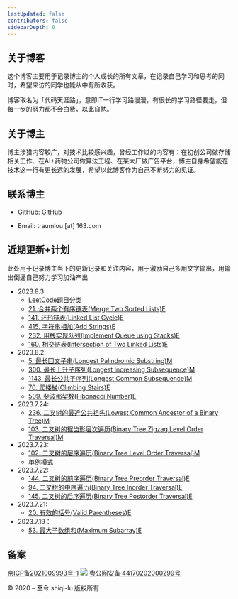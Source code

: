 ```yaml
---
lastUpdated: false
contributors: false
sidebarDepth: 0
---
```

## 关于博客

这个博客主要用于记录博主的个人成长的所有文章，在记录自己学习和思考的同时，希望来访的同学也能从中有所收获。

博客取名为「代码天涯路」，意即IT一行学习路漫漫，有很长的学习路径要走，但每一步的努力都不会白费，以此自勉。

## 关于博主

博主涉猎内容较广，对技术比较感兴趣，曾经工作过的内容有：在初创公司做存储相关工作、在AI+药物公司做算法工程、在某大厂做广告平台，博主自身希望能在技术这一行有更长远的发展，希望以此博客作为自己不断努力的见证。

## 联系博主
* GitHub: [GitHub](https://github.com/shiqi-lu)

* Email: traumlou [at] 163.com

## 近期更新+计划

此处用于记录博主当下的更新记录和关注内容，用于激励自己多用文字输出，用输出倒逼自己努力学习加油产出

* 2023.8.3:
    * [LeetCode题目分类](/algorithm/selection/leetcode-category.md)
    * [21. 合并两个有序链表(Merge Two Sorted Lists)E](/algorithm/leetcode/21.Merge-Two-Sorted-Lists.md)
    * [141. 环形链表(Linked List Cycle)E](/algorithm/leetcode/141.Linked-List-Cycle.md)
    * [415. 字符串相加(Add Strings)E](/algorithm/leetcode/415.Add-Strings.md)
    * [232. 用栈实现队列(Implement Queue using Stacks)E](/algorithm/leetcode/232.Implement-Queue-using-Stacks.md)
    * [160. 相交链表(Intersection of Two Linked Lists)E](/algorithm/leetcode/160.Intersection-of-Two-Linked-Lists.md)
* 2023.8.2:
    * [5. 最长回文子串(Longest Palindromic Substring)M](/algorithm/leetcode/5.Longest-Palindromic-Substring.md)
    * [300. 最长上升子序列(Longest Increasing Subsequence)M](/algorithm/leetcode/300.Longest-Increasing-Subsequence.md)
    * [1143. 最长公共子序列(Longest Common Subsequence)M](/algorithm/leetcode/1143.Longest-Common-Subsequence.md)
    * [70. 爬楼梯(Climbing Stairs)E](/algorithm/leetcode/70.Climbing-Stairs.md)
    * [509. 斐波那契数(Fibonacci Number)E](/algorithm/leetcode/509.Fibonacci-Number.md)
* 2023.7.24:
    * [236. 二叉树的最近公共祖先(Lowest Common Ancestor of a Binary Tree)M](/algorithm/leetcode/236.Lowest-Common-Ancestor-of-a-Binary-Tree.md)
    * [103. 二叉树的锯齿形层次遍历(Binary Tree Zigzag Level Order Traversal)M](/algorithm/leetcode/103.Binary-Tree-Zigzag-Level-Order-Traversal.md)
* 2023.7.23:
    * [102. 二叉树的层序遍历(Binary Tree Level Order Traversal)M](/algorithm/leetcode/102.Binary-Tree-Level-Order-Traversal.md)
    * [单例模式]('/distribute-arch/design-pattern/singleton.md)
* 2023.7.22:
    * [144. 二叉树的前序遍历(Binary Tree Preorder Traversal)E](/algorithm/leetcode/144.Binary-Tree-Preorder-Traversal.md)
    * [94. 二叉树的中序遍历(Binary Tree Inorder Traversal)E](/algorithm/leetcode/94.Binary-Tree-Inorder-Traversal.md)
    * [145. 二叉树的后序遍历(Binary Tree Postorder Traversal)E](/algorithm/leetcode/145.Binary-Tree-Postorder-Traversal.md)
* 2023.7.21:
    * [20. 有效的括号(Valid Parentheses)E](/algorithm/leetcode/20.Valid-Parentheses.md)
* 2023.7.19：
    * [53. 最大子数组和(Maximum Subarray)E](/algorithm/leetcode/53.Maximum-Subarray.md)

## 备案

[京ICP备2021009993号-1](https://beian.miit.gov.cn/) ![](https://blog.shiqi-lu.tech/images/beian.png) [粤公网安备 44170202000299号](http://www.beian.gov.cn/portal/registerSystemInfo?recordcode=44170202000299)

© 2020 – 至今 shiqi-lu 版权所有